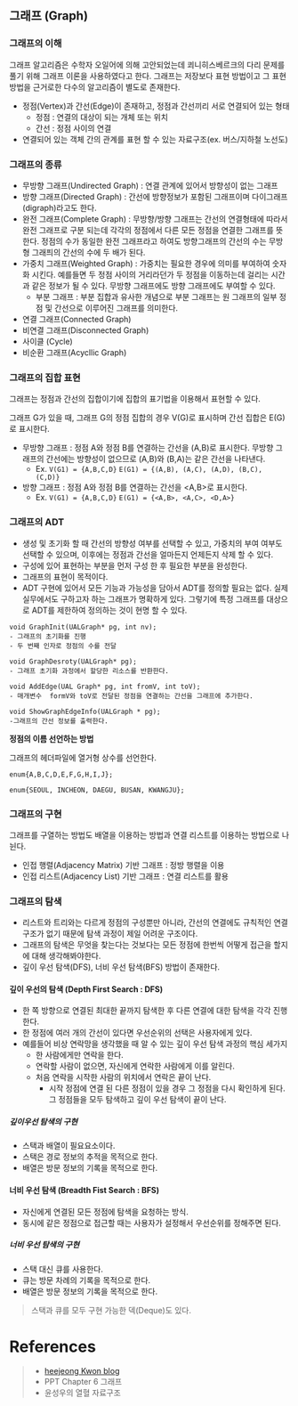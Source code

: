 ## 그래프 (Graph)

### 그래프의 이해

그래프 알고리즘은 수학자 오일어에 의해 고안되었는데 쾨니히스베르크의 다리 문제를 풀기 위해 그래프 이론을 사용하였다고 한다. 그래프는 저장보다 표현 방법이고 그 표현 방법을 근거로한 다수의 알고리즘이 별도로 존재한다.

- 정점(Vertex)과 간선(Edge)이 존재하고, 정점과 간선끼리 서로 연결되어 있는 형태
  - 정점 : 연결의 대상이 되는 개체 또는 위치
  - 간선 : 정점 사이의 연결
- 연결되어 있는 객체 간의 관계를 표현 할 수 있는 자료구조(ex. 버스/지하철 노선도)

### 그래프의 종류

- 무방향 그래프(Undirected Graph) : 연결 관계에 있어서 방향성이 없는 그래프
- 방향 그래프(Directed Graph) : 간선에 방향정보가 포함된 그래프이며 다이그래프(digraph)라고도 한다.
- 완전 그래프(Complete Graph) : 무방향/방향 그래프는 간선의 연결형태에 따라서 완전 그래프로 구분 되는데 각각의 정점에서 다른 모든 정점을 연결한 그래프를 뜻한다. 정점의 수가 동일한 완전 그래프라고 하여도 방향그래프의 간선의 수는 무방형 그래픠의 간선의 수에 두 배가 된다.
- 가중치 그래프(Weighted Graph) : 가중치는 필요한 경우에 의미를 부여하여 숫자화 시킨다. 예를들면 두 정점 사이의 거리라던가 두 정점을 이동하는데 걸리는 시간과 같은 정보가 될 수 있다.  무방향 그래프에도 방향 그래프에도 부여할 수 있다. 
  - 부분 그래프 : 부분 집합과 유사한 개념으로 부분 그래프는 원 그래프의 일부 정점 및 간선으로 이루어진 그래프를 의미한다.
- 연결 그래프(Connected Graph)
- 비연결 그래프(Disconnected Graph)
- 사이클 (Cycle)
- 비순환 그래프(Acycllic Graph) 

### 그래프의 집합 표현

그래프는 정점과 간선의 집합이기에 집합의 표기법을 이용해서 표현할 수 있다. 

그래프 G가 있을 때, 그래프 G의 정점 집합의 경우 V(G)로 표시하며 간선 집합은 E(G)로 표시한다.

- 무방향 그래프 : 정점 A와 정점 B를 연결하는 간선을 (A,B)로 표시한다. 무방향 그래프의 간선에는 방향성이 없으므로 (A,B)와 (B,A)는 같은 간선을 나타낸다.
  - Ex. `V(G1) = {A,B,C,D}` `E(G1) = {(A,B), (A,C), (A,D), (B,C), (C,D)}`
- 방향 그래프  :  정점 A와 정점 B를 연결하는 간선을 <A,B>로 표시한다.
  - Ex. `V(G1) = {A,B,C,D}` `E(G1) = {<A,B>, <A,C>, <D,A>}`

### 그래프의 ADT

- 생성 및 초기화 할 때 간선의 방향성 여부를 선택할 수 있고, 가중치의 부여 여부도 선택할 수 있으며, 이후에는 정점과 간선을 얼마든지 언제든지 삭제 할 수 있다.
- 구성에 있어 표현하는 부분을 먼저 구성 한 후 필요한 부분을 완성한다.
- 그래프의 표현이 목적이다. 
- ADT 구현에 있어서 모든 기능과 가능성을 담아서  ADT를 정의할 필요는 없다. 실제 실무에서도 구하고자 하는 그래프가 명확하게 있다. 그렇기에 특정 그래프를 대상으로 ADT를 제한하여 정의하는 것이 현명 할 수 있다.

```
void GraphInit(UALGraph* pg, int nv);
- 그래프의 초기화를 진행
- 두 번째 인자로 정점의 수를 전달

void GraphDesroty(UALGraph* pg);
- 그래프 초기화 과정에서 할당한 리소스를 반환한다.

void AddEdge(UAL Graph* pg, int fromV, int toV);
- 매개변수  formV와 toV로 전달된 정점을 연결하는 간선을 그래프에 추가한다.

void ShowGraphEdgeInfo(UALGraph * pg);
-그래프의 간선 정보를 출력한다.

```

**정점의 이름 선언하는 방법**

그래프의 헤더파일에 열거형 상수를 선언한다.

`enum{A,B,C,D,E,F,G,H,I,J};`

`enum{SEOUL, INCHEON, DAEGU, BUSAN, KWANGJU};`

### 그래프의 구현

그래프를 구열하는 방법도 배열을 이용하는 방법과 연결 리스트를 이용하는 방법으로 나뉜다.

- 인접 행렬(Adjacency Matrix) 기반 그래프 : 정방 행렬을 이용
- 인접 리스트(Adjacency List) 기반 그래프 : 연결 리스트를 활용

### 그래프의 탐색

- 리스트와 트리와는 다르게 정점의 구성뿐만 아니라, 간선의 연결에도 규칙적인 연결구조가 없기 때문에 탐색 과정이 제일 어려운 구조이다.
- 그래프의 탐색은 무엇을 찾는다는 것보다는 모든 정점에 한번씩  어떻게 접근을 할지에 대해 생각해봐야한다.
- 깊이 우선 탐색(DFS), 너비 우선 탐색(BFS) 방법이 존재한다.

#### 깊이 우선의 탐색 **(Depth First Search : DFS)**

- 한 쪽 방향으로 연결된 최대한 끝까지 탐색한 후 다른 연결에 대한 탐색을 각각 진행한다.
- 한 정점에 여러 개의 간선이 있다면 우선순위의 선택은 사용자에게 있다.
- 예를들어 비상 연락망을 생각했을 때 알 수 있는 깊이 우선 탐색 과정의 핵심 세가지
  - 한 사람에게만 연락을 한다.
  - 연락할 사람이 없으면, 자신에게 연락한 사람에게 이를 알린다.
  - 처음 연락을 시작한 사람의 위치에서 연락은 끝이 난다.
    - 시작 정점에 연결 된 다른 정점이 있을 경우 그 정점을 다시 확인하게 된다.  그 정점들을 모두 탐색하고 깊이 우선 탐색이 끝이 난다.

##### 깊이우선 탐색의 구현

- 스택과 배열이 필요요소이다.
- 스택은 경로 정보의 추적을 목적으로 한다.
- 배열은 방문 정보의 기록을 목적으로 한다.

#### 너비 우선 탐색 (Breadth Fist Search : BFS)

- 자신에게 연결된 모든 정점에 탐색을 요청하는 방식.
- 동시에 같은 정점으로 접근할 때는 사용자가 설정해서 우선순위를 정해주면 된다.

##### 너비 우선 탐색의 구현

- 스택 대신 큐를 사용한다.
- 큐는 방문 차례의 기록을 목적으로 한다.
- 배열은 방문 정보의 기록을 목적으로 한다.

> 스택과 큐를 모두 구현 가능한 덱(Deque)도 있다.

 



# References

> - [heejeong Kwon blog](https://gmlwjd9405.github.io/2018/08/13/data-structure-graph.html)
> - PPT Chapter 6 그래프
> - 윤성우의 열혈 자료구조

